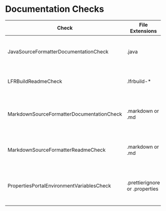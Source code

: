 # Documentation Checks

Check | File Extensions | Description
----- | --------------- | -----------
JavaSourceFormatterDocumentationCheck | .java | Finds SourceFormatter checks that have no documentation. |
LFRBuildReadmeCheck | .lfrbuild-* | Checks that `.lfrbuild*` files are documented in a marker file. |
MarkdownSourceFormatterDocumentationCheck | .markdown or .md | Validates the header of Source Formatter documentation files. |
MarkdownSourceFormatterReadmeCheck | .markdown or .md | Generates Source Formatter documentation index files. |
PropertiesPortalEnvironmentVariablesCheck | .prettierignore or .properties | Verifies that the environment property in the documentation matches the property name. |